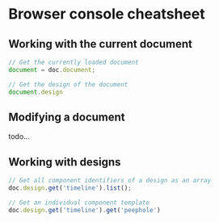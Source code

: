 
# Browser console cheatsheet

## Working with the current document

```javascript
// Get the currently loaded document
document = doc.document;

// Get the design of the document
document.design
```


## Modifying a document

todo...


## Working with designs

```javascript
// Get all component identifiers of a design as an array
doc.design.get('timeline').list();

// Get an individual component template
doc.design.get('timeline').get('peephole')
```
